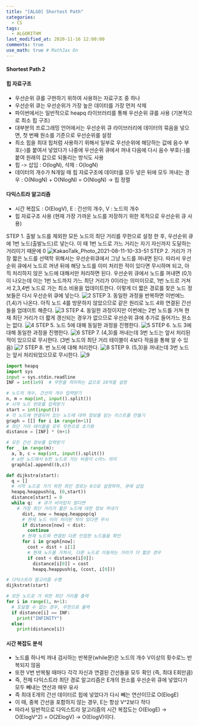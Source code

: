 ```yaml
---
title: "[ALGO] Shortest Path"
categories: 
  - CS
tags:
  - ALGORITHM
last_modified_at: 2020-11-16 12:00:00
comments: true
use_math: true # MathJax On
---
```


#### Shortest Path 2

#### 힙 자료구조
- 우선순위 큐를 구현하기 위하여 사용하는 자료구조 중 하나
- 우선순위 큐는 우선순위가 가장 높은 데이터를 가장 먼저 삭제
- 파이썬에서는 일반적으로 heapq 라이브러리를 통해 우선순위 큐를 사용 (기본적으로 최소 힙 구조)
- 대부분의 프로그래밍 언어에서는 우선순위 큐 라이브러리에 데이터의 묶음을 넣으면, 첫 번째 원소를 기준으로 우선순위를 설정
- 최소 힙을 최대 힙처럼 사용하기 위해서 일부로 우선순위에 해당하는 값에 음수 부호(-)를 붙여서 넣었다가 나중에 우선순위 큐에서 꺼내 다음에 다시 음수 부호(-)를 붙여 원래의 값으로 되돌리는 방식도 사용
- 힙 -> 삽입 : O(logN), 삭제 : O(logN)
- 데이터의 개수가 N개일 때 힙 자료구조에 데이터를 모두 넣은 뒤에 모두 꺼내는 경우 : O(NlogN) + O(NlogN) = O(NlogN) -> 힙 정렬

#### 다익스트라 알고리즘
- 시간 복잡도 : O(ElogV), E : 간선의 개수, V : 노드의 개수
- 힙 자료구조 사용 (현재 가장 가까운 노드를 저장하기 위한 목적으로 우선순위 큐 사용)

STEP 1. 출발 노드를 제외한 모든 노드의 최단 거리를 무한으로 설정 한 후, 우선순위 큐에 1번 노드(출발노드)르 넣는다. 이 때 1번 노드로 가느 거리는 자기 자신까지 도달하는 거리이기 때문에 0
![KakaoTalk_Photo_2021-08-11-10-33-51](https://user-images.githubusercontent.com/62474292/128956426-f406284c-9587-4a34-82f5-a6916b4cc4b7.png)
STEP 2. 거리가 가장 짧은 노드를 선택학 위해서는 우선순위큐에서 그냥 노드를 꺼내면 된다. 따라서 우선순위 큐에서 노드르 꺼낸 뒤에 해당 노드를 이미 처리한 적이 있다면 무시하며 되고, 아직 처리하지 않은 노드에 대해서만 처리하면 된다. 우선순위 큐에서 노드를 꺼내면 (0,1)이 나오는데 이는 1번 노드까지 가느 최단 거리가 0이라는 의미이므로, 1번 노드르 거쳐서 2,3,4번 노드로 가는 최소 비용을 업데이트한다. 이렇게 더 짧은 경로를 찾은 노드 정보들은 다시 우선순위 큐에 넣는다.
![2](https://user-images.githubusercontent.com/62474292/128956432-dc7a6498-4d05-4404-b52c-c1149ca81c94.png)
STEP 3. 동일한 과정을 반복하면 이번에느 (1,4)가 나온다. 아직 노드 4를 방문하지 않았으므로 같은 원리로 노드 4와 연결된 간선들을 업데이트 해준다.
![3](https://user-images.githubusercontent.com/62474292/128956436-fc7f970c-0faa-402d-8333-25c39f58bd84.png)
STEP 4. 동일한 과정이지만 이번에는 2번 노드를 거쳐 현재 최단 거리가 더 짧게 갱신되는 경우가 없으므로 우선순위 큐에 추가로 들어가느 원소는 없다.
![4](https://user-images.githubusercontent.com/62474292/128956438-0684f043-f426-42cc-977d-103c3b22ea27.png)
STEP 5. 노드 5에 대해 동일한 과정을 진행한다.
![5](https://user-images.githubusercontent.com/62474292/128956441-95709b76-0a1c-4997-aa11-6506e6a8c6d1.png)
STEP 6. 노드 3에 대해 동일한 과정을 진행한다.
![6](https://user-images.githubusercontent.com/62474292/128956447-4d0b89b4-da7a-4efb-a953-6ed6c7274fa5.png)
STEP 7. (4,3)를 꺼내는데 3번 노드는 앞서 처리된 적이 있으므로 무시한다. (3번 노드의 최단 거리 테이블이 4보다 작음을 통해 알 수 있음)
![7](https://user-images.githubusercontent.com/62474292/128956450-2542be30-2dd5-4595-9e9a-5f10dcc4536e.png)
STEP 8. 번 노드에 대해 처리한다.
![8](https://user-images.githubusercontent.com/62474292/128956452-f1d717b5-d453-418d-a99e-7d003075c911.png)
STEP 9. (5,3)을 꺼내는데 3번 노드는 앞서 처리되었으므로 무시한다.
![9](https://user-images.githubusercontent.com/62474292/128956455-871a9cc6-86d2-47eb-a632-9f72f5946993.png)

```py
import heapq
import sys
input = sys.stdin.readline
INF = int(1e9)  # 무한을 의미하는 값으로 10억을 설정

# 노드의 개수, 간선의 개수 입력받기
n, m = map(int, input().split())
# 시작 노드 번호를 입력받기
start = int(input())
# 각 노드에 연결되어 있는 노드에 대하 정보를 담는 리스트를 만들기
graph = [[] for i in range(n+1)]
# 최단 거리 테이블을 모두 무한으로 초기화
distance = [INF] * (n+1)

# 모든 간선 정보를 입력받기
for _ in range(m):
  a, b, c = map(int, input().split())
  # a번 노드에서 b번 노드로 가는 비용이 c라느 의미
  graph[a].append((b,c))

def dijkstra(start):
  q = []
  # 시작 노드로 가기 위한 최단 경로는 0으로 설정하여, 큐에 삽입
  heapq.heappush(q, (0,start))
  distance[start] = 0
  while q:  # 큐가 비어있지 않다면
    # 가장 최단 거리가 짧은 노드에 대한 정보 꺼내기
      dist, now = heapq.heappop(q)
      # 현재 노드 이미 처리된 적이 있다면 무시
      if distance[now] < dist:
        continue
      # 현재 노드와 연결된 다른 인접한 노드들을 확인
      for i in graph[now]:
        cost = dist + i[1]
        # 현재 노드를 거쳐서, 다른 노드로 이동하는 거리가 더 짧은 경우
        if cost < distance[i[0]]:
          distance[i[0]] = cost
          heapq.heappush(q, (cost, i[0]))

# 다익스트라 알고리즘 수행
dijkstrat(start)

# 모든 노드로 가 위한 최단 거리를 출력
for i in range(1, n+1):
  # 도달할 수 없는 경우, 무한으로 출력
  if distance[i] == INF:
    print("INFINITY")
  else:
    print(distance[i]) 
```

#### 시간 복잡도 분석
- 노드를 하나씩 꺼내 검사하는 반복문(while문)은 노드의 개수 V이상의 횟수로느 반복되지 않음
- 또한 V번 반복될 때마다 각각 자신과 연결된 간선들을 모두 확인 (즉, 최대 E회만큼)
- 즉, 전체 다익스트라 최단 경로 알고리즘은 E개의 원소를 우선순위 큐에 넣었다가 모두 빼내는 연산과 매우 유사
- 즉 최대 E개의 간선 데이터르 힙에 넣었다가 다시 빼는 연산이므로 O(ElogE)
- 이 때, 중복 간선을 포함하지 않는 경우, E는 항상 V^2보다 작다
- 따라서 일반적으로 다익스트라 알고리즘의 시간 복잡도는 O(ElogE) -> O(ElogV^2) = O(2ElogV) -> O(ElogV)이다.
